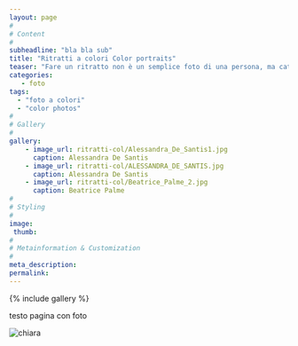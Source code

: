 ```yaml
---
layout: page
#
# Content
#
subheadline: "bla bla sub"
title: "Ritratti a colori Color portraits"
teaser: "Fare un ritratto non è un semplice foto di una persona, ma catturarne lo spirito, in un attimo e cristallizzarlo"
categories: 
   - foto
tags:
  - "foto a colori"
  - "color photos"
#
# Gallery
#
gallery:
    - image_url: ritratti-col/Alessandra_De_Santis1.jpg
      caption: Alessandra De Santis
    - image_url: ritratti-col/ALESSANDRA_DE_SANTIS.jpg
      caption: Alessandra De Santis
    - image_url: ritratti-col/Beatrice_Palme_2.jpg
      caption: Beatrice Palme
#
# Styling
#
image:
 thumb:
#
# Metainformation & Customization
#
meta_description:
permalink:
---
```


{% include gallery %}

testo pagina con foto

![chiara](chiara.jpg)